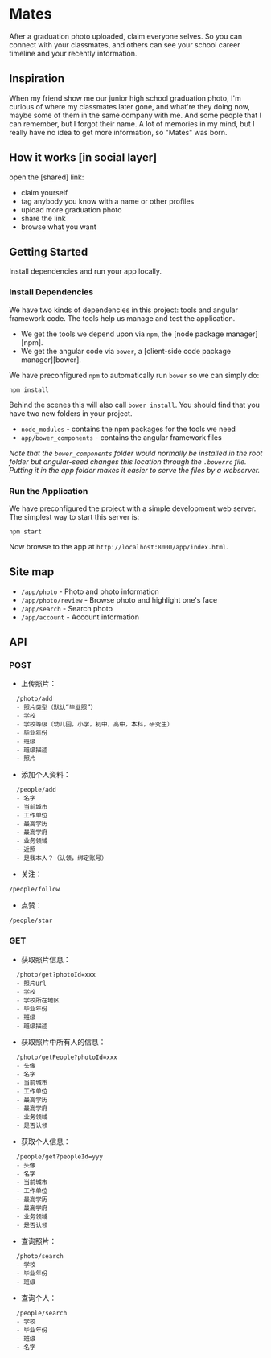 # Mates

After a graduation photo uploaded, claim everyone selves. So you can connect with your classmates, and others can see your school career timeline and your recently information.

## Inspiration

When my friend show me our junior high school graduation photo, I'm curious of where my classmates later gone, and what're they doing now, maybe some of them in the same company with me. And some people that I can remember, but I forgot their name. A lot of memories in my mind, but I really have no idea to get more information, so "Mates" was born.

## How it works [in social layer]

open the [shared] link:
* claim yourself
* tag anybody you know with a name or other profiles
* upload more graduation photo
* share the link
* browse what you want

## Getting Started

Install dependencies and run your app locally.

### Install Dependencies

We have two kinds of dependencies in this project: tools and angular framework code.  The tools help
us manage and test the application.

* We get the tools we depend upon via `npm`, the [node package manager][npm].
* We get the angular code via `bower`, a [client-side code package manager][bower].

We have preconfigured `npm` to automatically run `bower` so we can simply do:

```
npm install
```

Behind the scenes this will also call `bower install`.  You should find that you have two new
folders in your project.

* `node_modules` - contains the npm packages for the tools we need
* `app/bower_components` - contains the angular framework files

*Note that the `bower_components` folder would normally be installed in the root folder but
angular-seed changes this location through the `.bowerrc` file.  Putting it in the app folder makes
it easier to serve the files by a webserver.*

### Run the Application

We have preconfigured the project with a simple development web server.  The simplest way to start
this server is:

```
npm start
```

Now browse to the app at `http://localhost:8000/app/index.html`.


## Site map
* `/app/photo` - Photo and photo information
* `/app/photo/review` - Browse photo and highlight one's face
* `/app/search` - Search photo
* `/app/account` - Account information

## API

### POST
* 上传照片：
```
  /photo/add
  - 照片类型（默认“毕业照”）
  - 学校
  - 学校等级（幼儿园，小学，初中，高中，本科，研究生）
  - 毕业年份
  - 班级
  - 班级描述
  - 照片
```
* 添加个人资料：
```
  /people/add
  - 名字
  - 当前城市
  - 工作单位
  - 最高学历
  - 最高学府
  - 业务领域
  - 近照
  - 是我本人？（认领，绑定账号）
```
* 关注：
```
/people/follow
```
* 点赞：
```
/people/star
```

### GET
* 获取照片信息：
```
  /photo/get?photoId=xxx
  - 照片url
  - 学校
  - 学校所在地区
  - 毕业年份
  - 班级
  - 班级描述
```
* 获取照片中所有人的信息：
```
  /photo/getPeople?photoId=xxx
  - 头像
  - 名字
  - 当前城市
  - 工作单位
  - 最高学历
  - 最高学府
  - 业务领域
  - 是否认领
```
* 获取个人信息：
```
  /people/get?peopleId=yyy
  - 头像
  - 名字
  - 当前城市
  - 工作单位
  - 最高学历
  - 最高学府
  - 业务领域
  - 是否认领
```
* 查询照片：
```
  /photo/search
  - 学校
  - 毕业年份
  - 班级
```
* 查询个人：
```
  /people/search
  - 学校
  - 毕业年份
  - 班级
  - 名字
```
